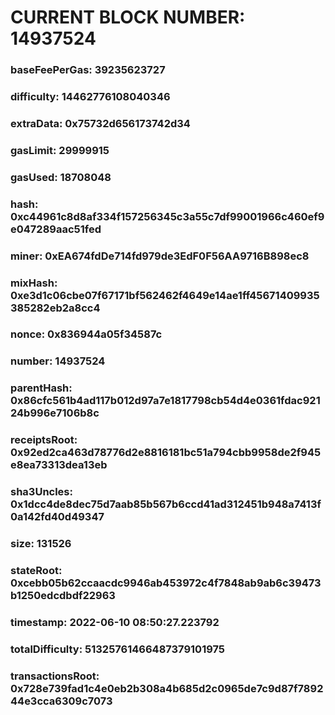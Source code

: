 # CURRENT BLOCK NUMBER: 14937524

### baseFeePerGas: 39235623727
### difficulty: 14462776108040346
### extraData: 0x75732d656173742d34
### gasLimit: 29999915
### gasUsed: 18708048
### hash: 0xc44961c8d8af334f157256345c3a55c7df99001966c460ef9e047289aac51fed
### miner: 0xEA674fdDe714fd979de3EdF0F56AA9716B898ec8
### mixHash: 0xe3d1c06cbe07f67171bf562462f4649e14ae1ff45671409935385282eb2a8cc4
### nonce: 0x836944a05f34587c
### number: 14937524
### parentHash: 0x86cfc561b4ad117b012d97a7e1817798cb54d4e0361fdac92124b996e7106b8c
### receiptsRoot: 0x92ed2ca463d78776d2e8816181bc51a794cbb9958de2f945e8ea73313dea13eb
### sha3Uncles: 0x1dcc4de8dec75d7aab85b567b6ccd41ad312451b948a7413f0a142fd40d49347
### size: 131526
### stateRoot: 0xcebb05b62ccaacdc9946ab453972c4f7848ab9ab6c39473b1250edcdbdf22963
### timestamp: 2022-06-10 08:50:27.223792
### totalDifficulty: 51325761466487379101975
### transactionsRoot: 0x728e739fad1c4e0eb2b308a4b685d2c0965de7c9d87f789244e3cca6309c7073
